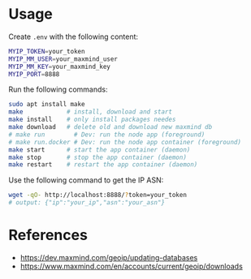 # Usage

Create `.env` with the following content:
```bash	
MYIP_TOKEN=your_token
MYIP_MM_USER=your_maxmind_user
MYIP_MM_KEY=your_maxmind_key
MYIP_PORT=8888
```

Run the following commands:
```bash
sudo apt install make
make            # install, download and start
make install    # only install packages needes
make download   # delete old and download new maxmind db
# make run        # Dev: run the node app (foreground)
# make run.docker # Dev: run the node app container (foreground)
make start      # start the app container (daemon)
make stop       # stop the app container (daemon)
make restart    # restart the app container (daemon)
```

Use the following command to get the IP ASN:
```bash	
wget -qO- http://localhost:8888/?token=your_token
# output: {"ip":"your_ip","asn":"your_asn"}
```

# References

* https://dev.maxmind.com/geoip/updating-databases
* https://www.maxmind.com/en/accounts/current/geoip/downloads

